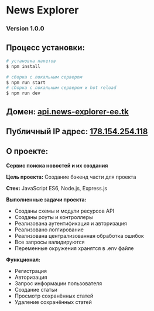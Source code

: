 # News Explorer

### Version 1.0.0

## Процесс установки:

```bash
# установка пакетов
$ npm install

# сборка с локальным сервером
$ npm run start
# сборка с локальным сервером и hot reload
$ npm run dev
```

## Домен: [api.news-explorer-ee.tk](www.api.news-explorer-ee.tk)
## Публичный IP адрес: [178.154.254.118](178.154.254.118)

## О проекте: 

**Сервис поиска новостей и их создания**

**Цель проекта:** Создание бэкенд части для проекта

**Стек:** JavaScript ES6, Node.js, Express.js

**Выполненные задачи проекта:**

- Созданы схемы и модули ресурсов API
- Созданы роуты и контроллеры
- Реализована аутентификация и авторизация
- Реализовано логгирование
- Реализована централизованная обработка ошибок
- Все запросы валидируются
- Переменные окружения хранятся в .env файле


**Функционал:**

- Регистрация
- Авторизация
- Запрос информации пользователя
- Создание статьи
- Просмотр сохранённых статей
- Удаление сохранённых статей
